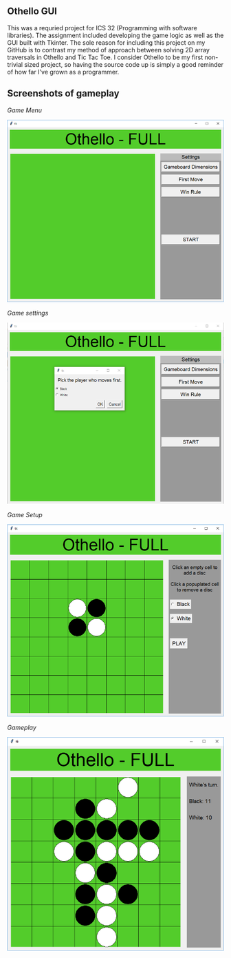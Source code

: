 Othello GUI
--
This was a requried project for ICS 32 (Programming with software libraries).
The assignment included developing the game logic as well as the GUI built with Tkinter.
The sole reason for including this project on my GitHub is to contrast my method of approach
between solving 2D array traversals in Othello and Tic Tac Toe. I consider Othello to be my first
non-trivial sized project, so having the source code up is simply a good reminder of how far
I've grown as a programmer.

Screenshots of gameplay
-

*Game Menu*

![Screenshot of game menu](./screenshots/home.png?raw=true "*Game Menu*")

*Game settings*

![Screenshot of game settings](./screenshots/settings.png?raw=true "*Game Settings*")

*Game Setup*

![Screenshot of game set up](./screenshots/setup.png?raw=true "*Game Setup*")

*Gameplay*

![Screenshot of gameplay](./screenshots/gameplay.png?raw=true "*Gameplay*")
